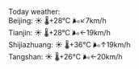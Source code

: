 Today weather:  
Beijing: ☀️   🌡️+28°C 🌬️↙7km/h  
Tianjin: ☀️   🌡️+28°C 🌬️←19km/h  
Shijiazhuang: ☀️   🌡️+36°C 🌬️↑19km/h  
Tangshan: ☀️   🌡️+26°C 🌬️←20km/h  

